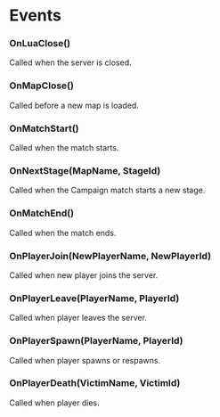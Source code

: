 # Events

### OnLuaClose()
Called when the server is closed.

### OnMapClose()
Called before a new map is loaded.

### OnMatchStart()
Called when the match starts.

### OnNextStage(MapName, StageId)
Called when the Campaign match starts a new stage.

### OnMatchEnd()
Called when the match ends.

### OnPlayerJoin(NewPlayerName, NewPlayerId)
Called when new player joins the server.

### OnPlayerLeave(PlayerName, PlayerId)
Called when player leaves the server.

### OnPlayerSpawn(PlayerName, PlayerId)
Called when player spawns or respawns.

### OnPlayerDeath(VictimName, VictimId)
Called when player dies.
